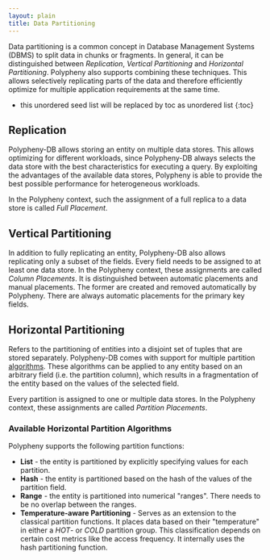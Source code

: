 ```yaml
---
layout: plain
title: Data Partitioning
---
```


Data partitioning is a common concept in Database Management Systems (DBMS) to split data in chunks or fragments. In general, it can be distinguished between *Replication*, *Vertical Partitioning* and *Horizontal Partitioning*. Polypheny also supports combining these techniques. This allows selectively replicating parts of the data and therefore efficiently optimize for multiple application requirements at the same time.

* this unordered seed list will be replaced by toc as unordered list
{:toc}


## Replication
Polypheny-DB allows storing an entity on multiple data stores. This allows optimizing for different workloads, since Polypheny-DB always selects the data store with the best characteristics for executing a query. By exploiting the advantages of the available data stores, Polypheny is able to provide the best possible performance for heterogeneous workloads. 

In the Polypheny context, such the assignment of a full replica to a data store is called *Full Placement*.



## Vertical Partitioning
In addition to fully replicating an entity, Polypheny-DB also allows replicating only a subset of the fields. Every field needs to be assigned to at least one data store. In the Polypheny context, these assignments are called *Column Placements*.  It is distinguished between automatic placements and manual placements. The former are created and removed automatically by Polypheny. There are always automatic placements for the primary key fields.



## Horizontal Partitioning
Refers to the partitioning of entities into a disjoint set of tuples that are stored separately. Polypheny-DB comes with support for multiple partition [algorithms](#existing-horizontal-partition-algorithms). These algorithms can be applied to any entity based on an arbitrary field (i.e. the partition column), which results in a fragmentation of the entity based on the values of the selected field. 

Every partition is assigned to one or multiple data stores. In the Polypheny context, these assignments are called *Partition Placements*.



### Available Horizontal Partition Algorithms
Polypheny supports the following partition functions:
* **List** - the entity is partitioned by explicitly specifying values for each partition.
* **Hash** - the entity is partitioned based on the hash of the values of the partition field. 
* **Range** - the entity is partitioned into numerical "ranges". There needs to be no overlap between the ranges. 
* **Temperature-aware Partitioning** - Serves as an extension to the classical partition functions. It places data based on their "temperature" in either a *HOT*- or *COLD* partition group. This classification depends on certain cost metrics like the access frequency. It internally uses the hash partitioning function.
